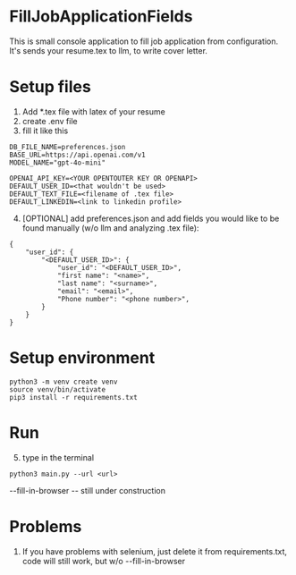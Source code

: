 # FillJobApplicationFields
This is small console application to fill job application from configuration. It's sends your resume.tex to llm, to write cover letter.

# Setup files
1. Add *.tex file with latex of your resume
2. create .env file
3. fill it like this 

```
DB_FILE_NAME=preferences.json
BASE_URL=https://api.openai.com/v1
MODEL_NAME="gpt-4o-mini"

OPENAI_API_KEY=<YOUR OPENTOUTER KEY OR OPENAPI>
DEFAULT_USER_ID=<that wouldn't be used>
DEFAULT_TEXT_FILE=<filename of .tex file>
DEFAULT_LINKEDIN=<link to linkedin profile>

```

4. [OPTIONAL] add preferences.json and add fields you would like to be found manually (w/o llm and analyzing .tex file): 

```
{
    "user_id": {
        "<DEFAULT_USER_ID>": {
            "user_id": "<DEFAULT_USER_ID>",
            "first name": "<name>",
            "last name": "<surname>",
            "email": "<email>",
            "Phone number": "<phone number>",
        }
    }
}

```

# Setup environment
```
python3 -m venv create venv
source venv/bin/activate
pip3 install -r requirements.txt 

```

# Run
5. type in the terminal

```
python3 main.py --url <url>

```

--fill-in-browser -- still under construction



# Problems
1. If you have problems with selenium, just delete it from requirements.txt, code will still work, but w/o --fill-in-browser
